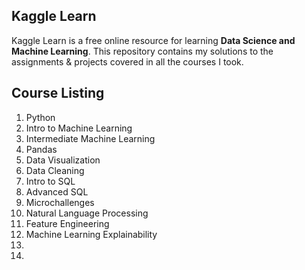 ## Kaggle Learn

Kaggle Learn is a free online resource for learning **Data Science and Machine Learning**. This repository contains my solutions to the assignments & projects covered in all the courses I took.

## Course Listing

1. Python
2. Intro to Machine Learning 
3. Intermediate Machine Learning
4. Pandas
5. Data Visualization
6. Data Cleaning
7. Intro to SQL
8. Advanced SQL
9. Microchallenges
10. Natural Language Processing
11. Feature Engineering
12. Machine Learning Explainability
13. 
14. 
